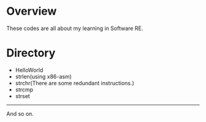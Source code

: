 # Overview #
These codes are all about my learning in Software RE.
# Directory #
- HelloWorld 
- strlen(using x86-asm)
- strchr(There are some redundant instructions.)
- strcmp
- strset 

---

And so on.
